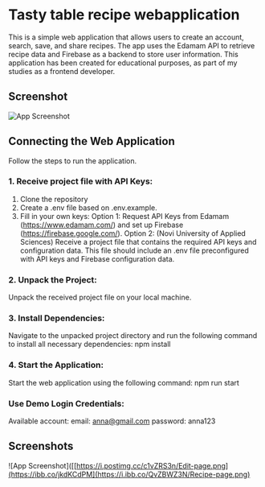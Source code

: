 # Tasty table recipe webapplication

This is a simple web application that allows users to create an account, search, save, and share recipes. The app uses the Edamam API to retrieve recipe data and Firebase as a backend to store user information. This application has been created for educational purposes, as part of my studies as a frontend developer.

## Screenshot  
![App Screenshot](https://i.postimg.cc/NG2qyxh8/home-tt.png)  


## Connecting the Web Application

Follow the steps to run the application.

### 1. Receive project file with API Keys:

1. Clone the repository
2. Create a .env file based on .env.example.
3. Fill in your own keys:
Option 1: Request API Keys from Edamam (https://www.edamam.com/) and set up Firebase (https://firebase.google.com/).
Option 2: (Novi University of Applied Sciences) Receive a project file that contains the required API keys and configuration data. This file should include an .env file preconfigured with API keys and Firebase configuration data.

### 2. Unpack the Project:

Unpack the received project file on your local machine.

### 3. Install Dependencies:

Navigate to the unpacked project directory and run the following command to install all necessary dependencies: npm install

### 4. Start the Application:

Start the web application using the following command: npm run start

### Use Demo Login Credentials:

Available account:
email: anna@gmail.com password: anna123
## Screenshots  
![App Screenshot]([[https://i.postimg.cc/c1vZRS3n/Edit-page.png](https://ibb.co/jkdKCdPM](https://i.ibb.co/QvZBWZ3N/Recipe-page.png)  
